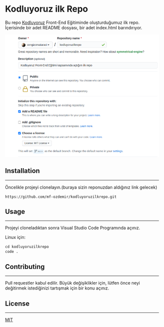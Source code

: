 # Kodluyoruz ilk Repo

Bu repo [Kodluyoruz](https://www.kodluyoruz.org/) Front-End Eğitiminde oluşturduğumuz ilk repo. İçerisinde bir adet README dosyası, bir adet index.html barındırıyor.

![](https://raw.githubusercontent.com/Kodluyoruz/taskforce/main/git/odev1/figures/github.png)

## Installation
---
Öncelikle projeyi clonelayın.(buraya sizin reponuzdan aldığınız link gelecek)
```
https://github.com/mf-ozdemir/kodluyoruzilkrepo.git
```

## Usage
---
Projeyi cloneladıktan sonra Visual Studio Code Programında açınız.

Linux için:
```
cd kodluyoruzilkrepo
code .
```

## Contributing
---
Pull requestler kabul edilir. Büyük değişiklikler için, lütfen önce neyi değitirmek istediğinizi tartışmak için bir konu açınız.

## License
---
[MIT](https://choosealicense.com/licenses/mit/)
